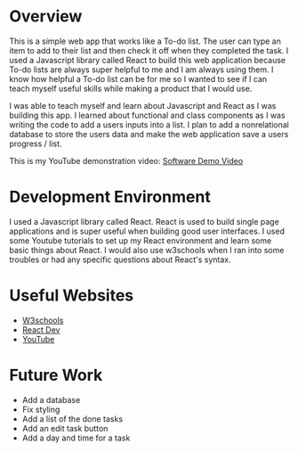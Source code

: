 # Overview

This is a simple web app that works like a To-do list. The user can type an item to add to their list and then check it off when they completed the task. I used a Javascript library called React to build this web application because To-do lists are always super helpful to me and I am always using them. I know how helpful a To-do list can be for me so I wanted to see if I can teach myself useful skills while making a product that I would use.

I was able to teach myself and learn about Javascript and React as I was building this app. I learned about functional and class components as I was writing the code to add a users inputs into a list. I plan to add a nonrelational database to store the users data and make the web application save a users progress / list.


This is my YouTube demonstration video:
[Software Demo Video](http://youtube.link.goes.here)

# Development Environment

I used a Javascript library called React. React is used to build single page applications and is super useful when building good user interfaces. I used some Youtube tutorials to set up my React environment and learn some basic things about React. I would also use w3schools when I ran into some troubles or had any specific questions about React's syntax.


# Useful Websites


- [W3schools](https://www.w3schools.com/react/default.asp)
- [React Dev](https://react.dev/learn)
- [YouTube](https://www.youtube.com/)

# Future Work

- Add a database
- Fix styling
- Add a list of the done tasks
- Add an edit task button
- Add a day and time for a task 